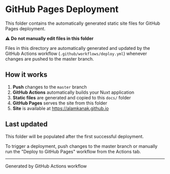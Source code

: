 # GitHub Pages Deployment

This folder contains the automatically generated static site files for GitHub Pages deployment.

**⚠️ Do not manually edit files in this folder**

Files in this directory are automatically generated and updated by the GitHub Actions workflow (`.github/workflows/deploy.yml`) whenever changes are pushed to the master branch.

## How it works

1. **Push** changes to the `master` branch
2. **GitHub Actions** automatically builds your Nuxt application
3. **Static files** are generated and copied to this `docs/` folder
4. **GitHub Pages** serves the site from this folder
5. **Site** is available at https://alamkanak.github.io

## Last updated

This folder will be populated after the first successful deployment.

To trigger a deployment, push changes to the master branch or manually run the "Deploy to GitHub Pages" workflow from the Actions tab.

---

Generated by GitHub Actions workflow
